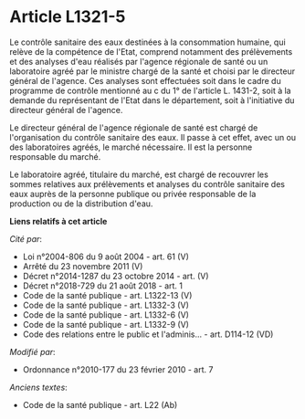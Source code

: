 # Article L1321-5

Le contrôle sanitaire des eaux destinées à la consommation humaine, qui relève de la compétence de l'Etat, comprend notamment
des prélèvements et des analyses d'eau réalisés par l'agence régionale de santé ou un laboratoire agréé par le ministre
chargé de la santé et choisi par le directeur général de l'agence. Ces analyses sont effectuées soit dans le cadre du
programme de contrôle mentionné au c du 1° de l'article L. 1431-2, soit à la demande du représentant de l'Etat dans le
département, soit à l'initiative du directeur général de l'agence. 

Le directeur général de l'agence régionale de santé est chargé de l'organisation du contrôle sanitaire des eaux. Il passe à
cet effet, avec un ou des laboratoires agréés, le marché nécessaire. Il est la personne responsable du marché.

Le laboratoire agréé, titulaire du marché, est chargé de recouvrer les sommes relatives aux prélèvements et analyses du
contrôle sanitaire des eaux auprès de la personne publique ou privée responsable de la production ou de la distribution
d'eau.

**Liens relatifs à cet article**

_Cité par_:

  - Loi n°2004-806 du 9 août 2004 - art. 61 (V)
  - Arrêté du 23 novembre 2011 (V)
  - Décret n°2014-1287 du 23 octobre 2014 - art. (V)
  - Décret n°2018-729 du 21 août 2018 - art. 1
  - Code de la santé publique - art. L1322-13 (V)
  - Code de la santé publique - art. L1332-3 (V)
  - Code de la santé publique - art. L1332-6 (V)
  - Code de la santé publique - art. L1332-9 (V)
  - Code des relations entre le public et l'adminis... - art. D114-12 (VD)

_Modifié par_:

  - Ordonnance n°2010-177 du 23 février 2010 - art. 7

_Anciens textes_:

  - Code de la santé publique - art. L22 (Ab)
